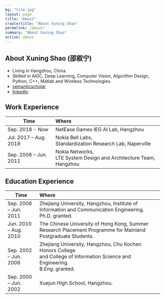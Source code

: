 ```yaml
---
bg: "tile.jpg"
layout: page
title: "About"
crawlertitle: "About Xuning Shao"
permalink: /about/
summary: "About Xuning Shao"
active: about
---
```


## About Xuning Shao (邵叙宁)
- Living in Hangzhou, China.
- Skilled in AIGC, Deep Learning, Computer Vision, Algorithm Design, Python, C++, Matlab and Wireless Technologies.
- [semanticscholar](https://www.semanticscholar.org/author/Xuning-Shao/2838064)
- [linkedin](https://www.linkedin.com/in/xuning-shao-988b801b/)

## Work Experience

| Time        | Where           |
| ------------- |:-------------|
| Sep. 2018 - Now | NetEase Games IEG AI Lab, Hangzhou |
| Jul. 2017 – Aug. 2018  | Nokia Bell Labs, <br> Standardization Research Lab, Naperville |
| Sep. 2006 – Jun. 2011 | Nokia Networks, <br> LTE System Design and Architecture Team, Hangzhou |


## Education Experience

| Time        | Where           | 
| ------------- |:-------------|
| Sep. 2006 – Jun. 2011 | Zhejiang University, Hangzhou, Institute of Information and Communication Engineering. <br> Ph.D. granted.|
| Jun. 2010 – Aug. 2010 | The Chinese University of Hong Kong, Summer Research Placement Programme for Mainland Postgraduate Students. | 
| Sep. 2002 – Jun. 2006 | Zhejiang University, Hangzhou, Chu Kochen Honors College <br> and College of Information Science and Engineering. <br> B.Eng. granted.| 
| Sep. 2000 – Jun. 2002 | Xuejun High School, Hangzhou. | 